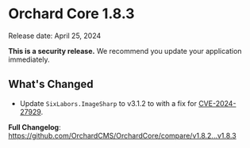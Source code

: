 # Orchard Core 1.8.3

Release date: April 25, 2024

**This is a security release.** We recommend you update your application immediately.

## What's Changed

* Update `SixLabors.ImageSharp` to v3.1.2 to with a fix for [CVE-2024-27929](https://nvd.nist.gov/vuln/detail/CVE-2024-27929).

**Full Changelog**: <https://github.com/OrchardCMS/OrchardCore/compare/v1.8.2...v1.8.3>

